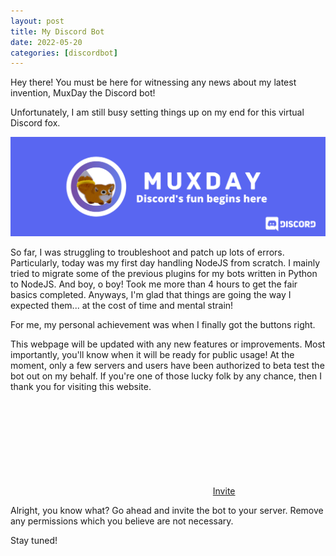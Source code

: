 ```yaml
---
layout: post
title: My Discord Bot
date: 2022-05-20
categories: [discordbot]
---
```

<head>
<meta property="og:site_name" content="MuxDay | Discord Bot"><meta property="og:title" content="MuxDay | Discord Bot"><meta property="og:type" content="website"><meta property="og:description" content="A multi-purpose bot for every server's needs!"><meta property="og:image" content="/assets/images/MuxDay%20discordbot%20banner.png"><meta property="og:image:type" content="image/png"><meta property="og:url" content="https://muxday.muxsites.com/discordbot"><meta property="twitter:card" content="summary_large_image"><link href="https://fonts.googleapis.com/css?family=Source+Sans+Pro:900,900italic,200,200italic,400,400italic,700,700italic" rel="stylesheet" type="text/css">
</head>

Hey there! You must be here for witnessing any news about my latest invention, MuxDay the Discord bot!

Unfortunately, I am still busy setting things up on my end for this virtual Discord fox.

![](/assets/images/MuxDay%20discordbot%20banner.png)

So far, I was struggling to troubleshoot and patch up lots of errors. Particularly, today was my first day handling NodeJS from scratch. I mainly tried to migrate some of the previous plugins for my bots written in Python to NodeJS. And boy, o boy! Took me more than 4 hours to get the fair basics completed. Anyways, I'm glad that things are going the way I expected them... at the cost of time and mental strain!

For me, my personal achievement was when I finally got the buttons right.

This webpage will be updated with any new features or improvements. Most importantly, you'll know when it will be ready for public usage! At the moment, only a few servers and users have been authorized to beta test the bot out on my behalf. If you're one of those lucky folk by any chance, then I thank you for visiting this website.


<ul id="buttons05" class="buttons"><a href="https://discord.com/api/oauth2/authorize?client_id=977262952354828308&permissions=1644971949559&scope=bot" class="button n01"><svg><use xlink:href="#icon-93f"></use></svg><span class="label">Invite</span></a></ul>

Alright, you know what? Go ahead and invite the bot to your server. Remove any permissions which you believe are not necessary.

Stay tuned!
